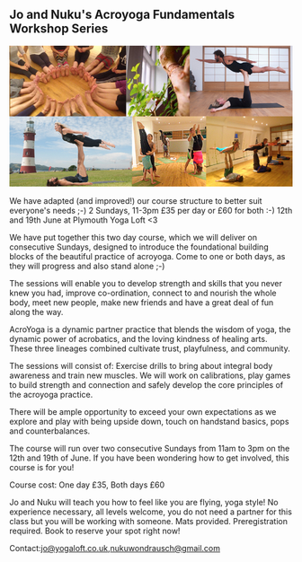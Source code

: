 ## Jo and Nuku's Acroyoga Fundamentals Workshop Series
![flyer for acroyoga workshop](https://raw.githubusercontent.com/YogaLoft/yogaloft-content/master/workshops/AcroEvent2.jpg "Acrotastic")

We have adapted (and improved!) our course structure to better suit everyone's needs ;-) 2 Sundays, 11-3pm £35 per day or £60 for both :-) 12th and 19th June at Plymouth Yoga Loft <3 

We have put together this two day course, which we will deliver on consecutive Sundays, designed to introduce the foundational building blocks of the beautiful practice of acroyoga. Come to one or both days, as they will progress and also stand alone ;-)

The sessions will enable you to develop strength and skills that you never knew you had, improve co-ordination, connect to and nourish the whole body, meet new people, make new friends and have a great deal of fun along the way. 

AcroYoga is a dynamic partner practice that blends the wisdom of yoga, the dynamic power of acrobatics, and the loving kindness of healing arts. These three lineages combined cultivate trust, playfulness, and community. 

The sessions will consist of:
Exercise drills to bring about integral body awareness and train new muscles. We will work on calibrations, play games to build strength and connection and safely develop the core principles of the acroyoga practice. 

There will be ample opportunity to exceed your own expectations as we explore and play with being upside down, touch on handstand basics, pops and counterbalances. 

The course will run over two consecutive Sundays from 11am to 3pm on the 12th and 19th of June. 
If you have been wondering how to get involved, this course is for you!

Course cost: One day £35, Both days £60

Jo and Nuku will teach you how to feel like you are flying, yoga style! No experience necessary, all levels welcome, you do not need a partner for this class but you will be working with someone. Mats provided. Preregistration required. Book to reserve your spot right now! 

Contact:jo@yogaloft.co.uk,nukuwondrausch@gmail.com
